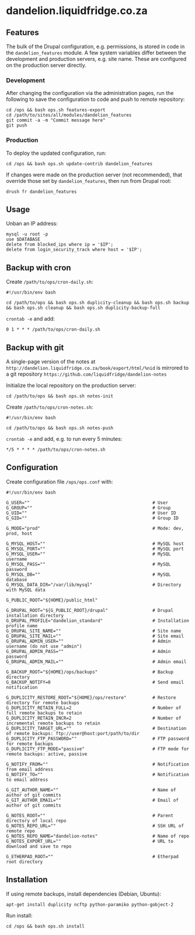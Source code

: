 # dandelion.liquidfridge.co.za



## Features

The bulk of the Drupal configuration, e.g. permissions, is stored in code in the `dandelion_features` module. A few system variables differ between the development and production servers, e.g. site name. These are configured on the production server directly.

### Development

After changing the configuration via the administration pages, run the following to save the configuration to code and push to remote repository:

```
cd /ops && bash ops.sh features-export
cd /path/to/sites/all/modules/dandelion_features
git commit -a -m "Commit message here"
git push
```

### Production

To deploy the updated configuration, run:

```
cd /ops && bash ops.sh update-contrib dandelion_features
```

If changes were made on the production server (not recommended), that override those set by `dandelion_features`, then run from Drupal root:

```
drush fr dandelion_features
```



## Usage

Unban an IP address:

```
mysql -u root -p
use $DATABASE
delete from blocked_ips where ip = '$IP';
delete from login_security_track where host = '$IP';
```



## Backup with cron

Create `/path/to/ops/cron-daily.sh`:

```
#!/usr/bin/env bash

cd /path/to/ops && bash ops.sh duplicity-cleanup && bash ops.sh backup && bash ops.sh cleanup && bash ops.sh duplicity-backup-full
```

`crontab -e` and add:

```
0 1 * * * /path/to/ops/cron-daily.sh
```



## Backup with git

A single-page version of the notes at `http://dandelion.liquidfridge.co.za/book/export/html/%nid` is mirrored to a git repository `https://github.com/liquidfridge/dandelion-notes`

Initialize the local repository on the production server:

```
cd /path/to/ops && bash ops.sh notes-init
```

Create `/path/to/ops/cron-notes.sh`:

```
#!/usr/bin/env bash

cd /path/to/ops && bash ops.sh notes-push
```

`crontab -e` and add, e.g. to run every 5 minutes:

```
*/5 * * * * /path/to/ops/cron-notes.sh
```



## Configuration

Create configuration file `/ops/ops.conf` with:

```
#!/usr/bin/env bash

G_USER=""                                               # User
G_GROUP=""                                              # Group
G_UID=""                                                # User ID
G_GID=""                                                # Group ID

G_MODE="prod"                                           # Mode: dev, prod, host

G_MYSQL_HOST=""                                         # MySQL host
G_MYSQL_PORT=""                                         # MySQL port
G_MYSQL_USER=""                                         # MySQL username
G_MYSQL_PASS=""                                         # MySQL password
G_MYSQL_DB=""                                           # MySQL database
G_MYSQL_DATA_DIR="/var/lib/mysql"                       # Directory with MySQL data

G_PUBLIC_ROOT="${HOME}/public_html"

G_DRUPAL_ROOT="${G_PUBLIC_ROOT}/drupal"                 # Drupal installation directory
G_DRUPAL_PROFILE="dandelion_standard"                   # Installation profile name
G_DRUPAL_SITE_NAME=""                                   # Site name
G_DRUPAL_SITE_MAIL=""                                   # Site email
G_DRUPAL_ADMIN_USER=""                                  # Admin username (do not use "admin")
G_DRUPAL_ADMIN_PASS=""                                  # Admin password
G_DRUPAL_ADMIN_MAIL=""                                  # Admin email

G_BACKUP_ROOT="${HOME}/ops/backups"                     # Backup directory
G_BACKUP_NOTIFY=0                                       # Send email notification

G_DUPLICITY_RESTORE_ROOT="${HOME}/ops/restore"          # Restore directory for remote backups
G_DUPLICITY_RETAIN_FULL=2                               # Number of full remote backups to retain
G_DUPLICITY_RETAIN_INCR=2                               # Number of incremental remote backups to retain
G_DUPLICITY_TARGET_URL=""                               # Destination of remote backups: ftp://user@host:port/path/to/dir
G_DUPLICITY_FTP_PASSWORD=""                             # FTP password for remote backups
G_DUPLICITY_FTP_MODE="passive"                          # FTP mode for remote backups: active, passive

G_NOTIFY_FROM=""                                        # Notification from email address
G_NOTIFY_TO=""                                          # Notification to email address

G_GIT_AUTHOR_NAME=""                                    # Name of author of git commits
G_GIT_AUTHOR_EMAIL=""                                   # Email of author of git commits

G_NOTES_ROOT=""                                         # Parent directory of local repo
G_NOTES_REPO_URL=""                                     # SSH URL of remote repo
G_NOTES_REPO_NAME="dandelion-notes"                     # Name of repo
G_NOTES_EXPORT_URL=""                                   # URL to download and save to repo

G_ETHERPAD_ROOT=""                                      # Etherpad root directory
```



## Installation

If using remote backups, install dependencies (Debian, Ubuntu):

```
apt-get install duplicity ncftp python-paramiko python-gobject-2
```

Run install:

```
cd /ops && bash ops.sh install
```
